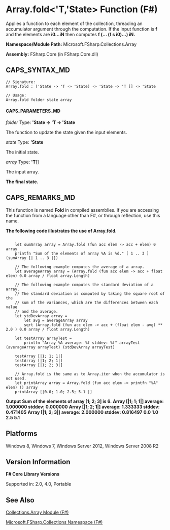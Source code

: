 # Array.fold<'T,'State> Function (F#)

Applies a function to each element of the collection, threading an accumulator argument through the computation. If the input function is **f** and the elements are **i0...iN** then computes **f (... (f s i0)...) iN.**

**Namespace/Module Path:** Microsoft.FSharp.Collections.Array

**Assembly:** FSharp.Core (in FSharp.Core.dll)


## CAPS_SYNTAX_MD

```
// Signature:
Array.fold : ('State -> 'T -> 'State) -> 'State -> 'T [] -> 'State

// Usage:
Array.fold folder state array
```

#### CAPS_PARAMETERS_MD
*folder*
Type: **'State -&gt; 'T -&gt; 'State**


The function to update the state given the input elements.


*state*
Type: **'State**


The initial state.


*array*
Type: **'T**[[]](http://msdn.microsoft.com/en-us/library/def20292-9aae-4596-9275-b94e594f8493)


The input array.



**The final state.**
## CAPS_REMARKS_MD
This function is named **Fold** in compiled assemblies. If you are accessing the function from a language other than F#, or through reflection, use this name.

**The following code illustrates the use of Array.fold.**
```

    let sumArray array = Array.fold (fun acc elem -> acc + elem) 0 array
    printfn "Sum of the elements of array %A is %d." [ 1 .. 3 ] (sumArray [| 1 .. 3 |])

    // The following example computes the average of a array.
    let averageArray array = (Array.fold (fun acc elem -> acc + float elem) 0.0 array / float array.Length)

    // The following example computes the standard deviation of a array.
    // The standard deviation is computed by taking the square root of the
    // sum of the variances, which are the differences between each value
    // and the average.
    let stdDevArray array =
        let avg = averageArray array
        sqrt (Array.fold (fun acc elem -> acc + (float elem - avg) ** 2.0 ) 0.0 array / float array.Length)

    let testArray arrayTest =
        printfn "Array %A average: %f stddev: %f" arrayTest (averageArray arrayTest) (stdDevArray arrayTest)

    testArray [|1; 1; 1|]
    testArray [|1; 2; 1|]
    testArray [|1; 2; 3|]

    // Array.fold is the same as to Array.iter when the accumulator is not used.
    let printArray array = Array.fold (fun acc elem -> printfn "%A" elem) () array
    printArray [|0.0; 1.0; 2.5; 5.1 |]
```

**Output**
**Sum of the elements of array [1; 2; 3] is 6.**
**Array [|1; 1; 1|] average: 1.000000 stddev: 0.000000**
**Array [|1; 2; 1|] average: 1.333333 stddev: 0.471405**
**Array [|1; 2; 3|] average: 2.000000 stddev: 0.816497**
**0.0**
**1.0**
**2.5**
**5.1**
## Platforms
Windows 8, Windows 7, Windows Server 2012, Windows Server 2008 R2


## Version Information
**F# Core Library Versions**

Supported in: 2.0, 4.0, Portable




## See Also
[Collections.Array Module &#40;F&#35;&#41;](Collections.Array+Module+%28F%23%29.md)

[Microsoft.FSharp.Collections Namespace &#40;F&#35;&#41;](Microsoft.FSharp.Collections+Namespace+%28F%23%29.md)


